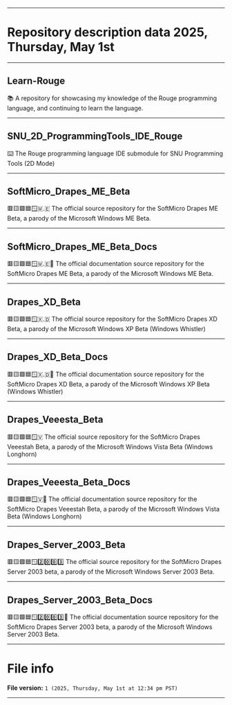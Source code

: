 
***

# Repository description data 2025, Thursday, May 1st

---

## Learn-Rouge

📚️ A repository for showcasing my knowledge of the Rouge programming language, and continuing to learn the language. 

---

## SNU_2D_ProgrammingTools_IDE_Rouge

⌨️ The Rouge programming language IDE submodule for SNU Programming Tools (2D Mode)

---

## SoftMicro_Drapes_ME_Beta

🟥️🟨️🟩️🟦️🪟️🇲.🇪 The official source repository for the SoftMicro Drapes ME Beta, a parody of the Microsoft Windows ME Beta.

---

## SoftMicro_Drapes_ME_Beta_Docs

🟥️🟨️🟩️🟦️🪟️🇲.🇪📖️ The official documentation source repository for the SoftMicro Drapes ME Beta, a parody of the Microsoft Windows ME Beta.

---

## Drapes_XD_Beta

🟥️🟨️🟩️🟦️🪟️🇽.🇩 The official source repository for the SoftMicro Drapes XD Beta, a parody of the Microsoft Windows XP Beta (Windows Whistler)

---

## Drapes_XD_Beta_Docs

🟥️🟨️🟩️🟦️🪟️🇽.🇩📖️ The official documentation source repository for the SoftMicro Drapes XD Beta, a parody of the Microsoft Windows XP Beta (Windows Whistler)

---

## Drapes_Veeesta_Beta

🟥️🟨️🟩️🟦️🪟️🇻 The official source repository for the SoftMicro Drapes Veeestah Beta, a parody of the Microsoft Windows Vista Beta (Windows Longhorn)

---

## Drapes_Veeesta_Beta_Docs

🟥️🟨️🟩️🟦️🪟️🇻📖️ The official documentation source repository for the SoftMicro Drapes Veeestah Beta, a parody of the Microsoft Windows Vista Beta (Windows Longhorn)

---

## Drapes_Server_2003_Beta

🟥️🟨️🟩️🟦️🪟️2️⃣️0️⃣️0️⃣️3️⃣️ The official source repository for the SoftMicro Drapes Server 2003 beta, a parody of the Microsoft Windows Server 2003 Beta.
 
---

## Drapes_Server_2003_Beta_Docs

🟥️🟨️🟩️🟦️🪟️2️⃣️0️⃣️0️⃣️3️⃣️📖️ The official documentation source repository for the SoftMicro Drapes Server 2003 beta, a parody of the Microsoft Windows Server 2003 Beta.

***

# File info

**File version:** `1 (2025, Thursday, May 1st at 12:34 pm PST)`

***

